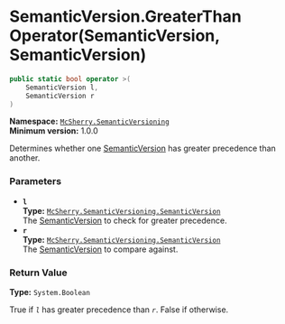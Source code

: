 # SemanticVersion.GreaterThan Operator(SemanticVersion, SemanticVersion)

```c#
public static bool operator >(
    SemanticVersion l,
    SemanticVersion r
)
```

**Namespace:** [`McSherry.SemanticVersioning`][1]  
**Minimum version:** 1.0.0

[1]: ../

Determines whether one [SemanticVersion][2] has greater
precedence than another.

[2]: ./


### Parameters

- **`l`**  
  **Type:** [`McSherry.SemanticVersioning.SemanticVersion`][2]  
  The [SemanticVersion][2] to check for greater precedence.
- **`r`**  
  **Type:** [`McSherry.SemanticVersioning.SemanticVersion`][2]  
  The [SemanticVersion][2] to compare against.
  
  
### Return Value

**Type:** `System.Boolean`

True if _`l`_ has greater precedence than _`r`_. False if otherwise.